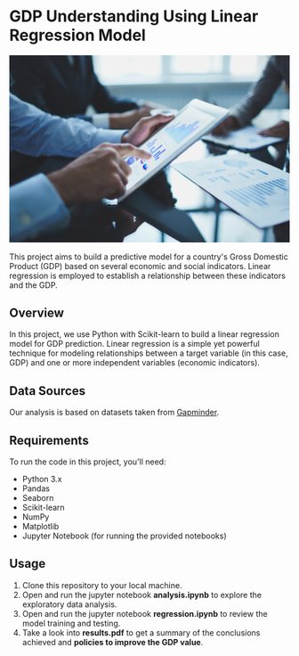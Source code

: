 # GDP Understanding Using Linear Regression Model

![GDP](data/gdp-min.jpg)

This project aims to build a predictive model for a country's Gross Domestic Product (GDP) based on several economic and social indicators. Linear regression is employed to establish a relationship between these indicators and the GDP.

## Overview

In this project, we use Python with Scikit-learn to build a linear regression model for GDP prediction. Linear regression is a simple yet powerful technique for modeling relationships between a target variable (in this case, GDP) and one or more independent variables (economic indicators).

## Data Sources

Our analysis is based on datasets taken from [Gapminder](https://www.gapminder.org/data/).

## Requirements

To run the code in this project, you'll need:
- Python 3.x
- Pandas
- Seaborn
- Scikit-learn
- NumPy
- Matplotlib 
- Jupyter Notebook (for running the provided notebooks)

## Usage

1. Clone this repository to your local machine.
2. Open and run the jupyter notebook **analysis.ipynb** to explore the exploratory data analysis. 
3. Open and run the jupyter notebook **regression.ipynb** to review the model training and testing.
4. Take a look into **results.pdf** to get a summary of the conclusions achieved and **policies to improve the GDP value**. 

